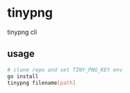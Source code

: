 # tinypng
tinypng cli 

## usage
```bash
# clone repo and set TINY_PNG_KEY env
go install
tinypng filename[path]
```
